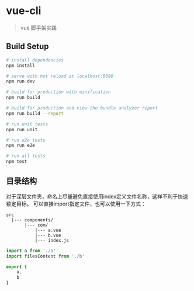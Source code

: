 # vue-cli

> vue 脚手架实践

## Build Setup

``` bash
# install dependencies
npm install

# serve with hot reload at localhost:8080
npm run dev

# build for production with minification
npm run build

# build for production and view the bundle analyzer report
npm run build --report

# run unit tests
npm run unit

# run e2e tests
npm run e2e

# run all tests
npm test
```

## 目录结构
对于深层文件夹，命名上尽量避免直接使用index定义文件名称，这样不利于快速锁定目标。
可以直接import指定文件，也可以使用一下方式：
```
src
  |--- components/
       |--- com/
           |--- a.vue
           |--- b.vue
           |--- index.js
```
```index.js
import a from './a'
import filesContent from './b'

export {
    a,
    b
}
```
